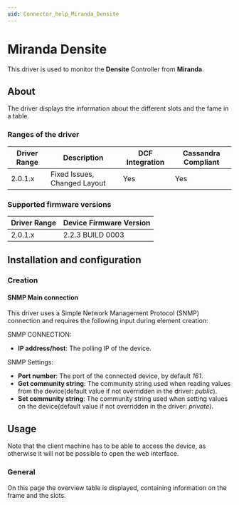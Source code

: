 ```yaml
---
uid: Connector_help_Miranda_Densite
---
```


# Miranda Densite

This driver is used to monitor the **Densite** Controller from **Miranda**.

## About

The driver displays the information about the different slots and the fame in a table.

### Ranges of the driver

| **Driver Range** | **Description**              | **DCF Integration** | **Cassandra Compliant** |
|------------------|------------------------------|---------------------|-------------------------|
| 2.0.1.x          | Fixed Issues, Changed Layout | Yes                 | Yes                     |

### Supported firmware versions

| **Driver Range** | **Device Firmware Version** |
|------------------|-----------------------------|
| 2.0.1.x          | 2.2.3 BUILD 0003            |

## Installation and configuration

### Creation

#### SNMP Main connection

This driver uses a Simple Network Management Protocol (SNMP) connection and requires the following input during element creation:

SNMP CONNECTION:

- **IP address/host**: The polling IP of the device.

SNMP Settings:

- **Port number**: The port of the connected device, by default *161*.
- **Get community string**: The community string used when reading values from the device(default value if not overridden in the driver: *public*).
- **Set community string**: The community string used when setting values on the device(default value if not overridden in the driver: *private*).

## Usage

Note that the client machine has to be able to access the device, as otherwise it will not be possible to open the web interface.

### General

On this page the overview table is displayed, containing information on the frame and the slots.
